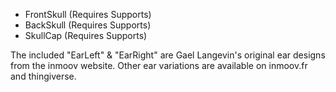 
- FrontSkull (Requires Supports)
- BackSkull (Requires Supports)
- SkullCap (Requires Supports)

The included "EarLeft" & "EarRight" are Gael Langevin's original ear designs from the inmoov website. 
Other ear variations are available on inmoov.fr and thingiverse.
